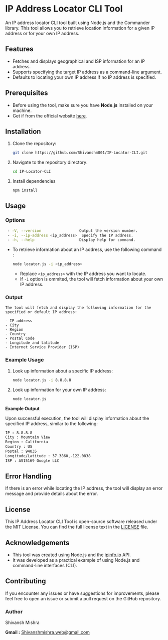 # IP Address Locator CLI Tool

An IP address locator CLI tool built using Node.js and the Commander library. This tool allows you to retrieve location information for a given IP address or for your own IP address.

## Features

- Fetches and displays geographical and ISP information for an IP address.
- Supports specifying the target IP address as a command-line argument.
- Defaults to locating your own IP address if no IP address is specified.

## Prerequisites

- Before using the tool, make sure you have **Node.js** installed on your machine.
- Get if from the official website [here](https://nodejs.org/en).

## Installation


1. Clone the repository:

   ```bash
   git clone https://github.com/Shivanshm001/IP-Locator-CLI.git
    ```
2. Navigate to the repository directory:
   ```bash
   cd IP-Locator-CLI
    ```
3. Install dependencies
   ```bash
   npm install
    ```
## Usage

### Options

 ```bash
  - -V, --version                 Output the version number.
  - -i, --ip-address <ip_address>  Specify the IP address.
  - -h, --help                    Display help for command.
```
 - To retrieve information about an IP address, use the following command :
  
   ```bash
   node locator.js -i <ip_address>
   ```

   - Replace ```<ip_address>``` with the IP address you want to locate.
   - If ```-i``` option is ommited, the tool will fetch information about your own IP address.

### Output

    The tool will fetch and display the following information for the specified or default IP address:

    - IP address
    - City
    - Region
    - Country
    - Postal Code
    - Longitude and latitude
    - Internet Service Provider (ISP)


### Example Usage

 1. Look up information about a specific IP address:
  
    ```bash
    node locator.js -i 8.8.8.8
    ```

 2. Look up information for your own IP address:
    
    ```bash
    node locator.js
    ```

**Example Output**

Upon successful execution, the tool will display information about the specified IP address, 
similar to the following:

  ```bash
  IP : 8.8.8.8
  City : Mountain View
  Region : California
  Country : US
  Postal : 94035
  Longitude/Latitude : 37.3860,-122.0838
  ISP : AS15169 Google LLC
  ```

## Error Handling

If there is an error while locating the IP address, the tool will display an error message and provide details about the error.

## License

This IP Address Locator CLI Tool is open-source software released under the MIT License. 
You can find the full license text in the [LICENSE](https://github.com/Shivanshm001/IP-Locator-CLI/blob/main/LICENSE) file.

## Acknowledgements
    
- This tool was created using Node.js and the [ipinfo.io](https://ipinfo.io/) API.
- It was developed as a practical example of using Node.js and command-line interfaces (CLI).
  
## Contributing

If you encounter any issues or have suggestions for improvements,
please feel free to open an issue or submit a pull request on the GitHub repository.

### Author
Shivansh Mishra

**Gmail :**
Shivanshmishra.web@gmail.com